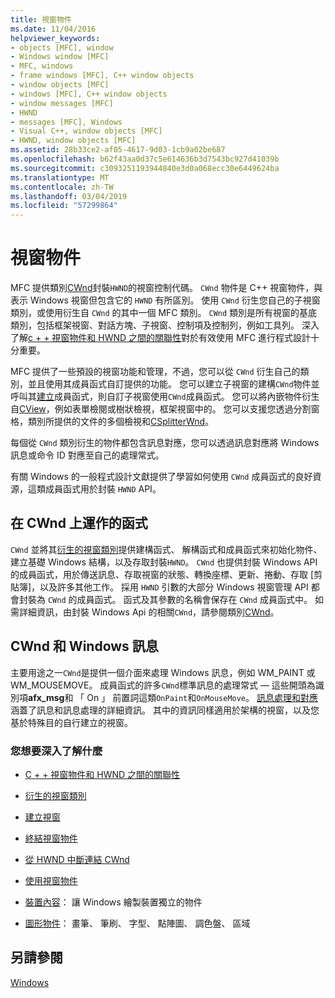 ```yaml
---
title: 視窗物件
ms.date: 11/04/2016
helpviewer_keywords:
- objects [MFC], window
- Windows window [MFC]
- MFC, windows
- frame windows [MFC], C++ window objects
- window objects [MFC]
- windows [MFC], C++ window objects
- window messages [MFC]
- HWND
- messages [MFC], Windows
- Visual C++, window objects [MFC]
- HWND, window objects [MFC]
ms.assetid: 28b33ce2-af05-4617-9d03-1cb9a02be687
ms.openlocfilehash: b62f43aa0d37c5e614636b3d7543bc927d41039b
ms.sourcegitcommit: c3093251193944840e3d0a068ecc30e6449624ba
ms.translationtype: MT
ms.contentlocale: zh-TW
ms.lasthandoff: 03/04/2019
ms.locfileid: "57299864"
---
```

# <a name="window-objects"></a>視窗物件

MFC 提供類別[CWnd](../mfc/reference/cwnd-class.md)封裝`HWND`的視窗控制代碼。 
  `CWnd` 物件是 C++ 視窗物件，與表示 Windows 視窗但包含它的 `HWND` 有所區別。 使用 `CWnd` 衍生您自己的子視窗類別，或使用衍生自 `CWnd` 的其中一個 MFC 類別。 
  `CWnd` 類別是所有視窗的基底類別，包括框架視窗、對話方塊、子視窗、控制項及控制列，例如工具列。 深入了解[c + + 視窗物件和 HWND 之間的關聯性](../mfc/relationship-between-a-cpp-window-object-and-an-hwnd.md)對於有效使用 MFC 進行程式設計十分重要。

MFC 提供了一些預設的視窗功能和管理，不過，您可以從 `CWnd` 衍生自己的類別，並且使用其成員函式自訂提供的功能。 您可以建立子視窗的建構`CWnd`物件並呼叫其[建立](../mfc/reference/cwnd-class.md#create)成員函式，則自訂子視窗使用`CWnd`成員函式。 您可以將內嵌物件衍生自[CView](../mfc/reference/cview-class.md)，例如表單檢閱或樹狀檢視，框架視窗中的。 您可以支援您透過分割窗格，類別所提供的文件的多個檢視和[CSplitterWnd](../mfc/reference/csplitterwnd-class.md)。

每個從 `CWnd` 類別衍生的物件都包含訊息對應，您可以透過訊息對應將 Windows 訊息或命令 ID 對應至自己的處理常式。

有關 Windows 的一般程式設計文獻提供了學習如何使用 `CWnd` 成員函式的良好資源，這類成員函式用於封裝 `HWND` API。

## <a name="functions-for-operating-on-a-cwnd"></a>在 CWnd 上運作的函式

`CWnd` 並將其[衍生的視窗類別](../mfc/derived-window-classes.md)提供建構函式、 解構函式和成員函式來初始化物件、 建立基礎 Windows 結構，以及存取封裝`HWND`。 `CWnd` 也提供封裝 Windows API 的成員函式，用於傳送訊息、存取視窗的狀態、轉換座標、更新、捲動、存取 [剪貼簿]，以及許多其他工作。 採用 `HWND` 引數的大部分 Windows 視窗管理 API 都會封裝為 `CWnd` 的成員函式。 函式及其參數的名稱會保存在 `CWnd` 成員函式中。 如需詳細資訊，由封裝 Windows Api 的相關`CWnd`，請參閱類別[CWnd](../mfc/reference/cwnd-class.md)。

## <a name="cwnd-and-windows-messages"></a>CWnd 和 Windows 訊息

主要用途之一`CWnd`是提供一個介面來處理 Windows 訊息，例如 WM_PAINT 或 WM_MOUSEMOVE。 成員函式的許多`CWnd`標準訊息的處理常式 — 這些開頭為識別項**afx_msg**和 「 On 」 前置詞這類`OnPaint`和`OnMouseMove`。 [訊息處理和對應](../mfc/message-handling-and-mapping.md)涵蓋了訊息和訊息處理的詳細資訊。 其中的資訊同樣適用於架構的視窗，以及您基於特殊目的自行建立的視窗。

### <a name="what-do-you-want-to-know-more-about"></a>您想要深入了解什麼

- [C + + 視窗物件和 HWND 之間的關聯性](../mfc/relationship-between-a-cpp-window-object-and-an-hwnd.md)

- [衍生的視窗類別](../mfc/derived-window-classes.md)

- [建立視窗](../mfc/creating-windows.md)

- [終結視窗物件](../mfc/destroying-window-objects.md)

- [從 HWND 中斷連結 CWnd](../mfc/detaching-a-cwnd-from-its-hwnd.md)

- [使用視窗物件](../mfc/working-with-window-objects.md)

- [裝置內容](../mfc/device-contexts.md)： 讓 Windows 繪製裝置獨立的物件

- [圖形物件](../mfc/graphic-objects.md)： 畫筆、 筆刷、 字型、 點陣圖、 調色盤、 區域

## <a name="see-also"></a>另請參閱

[Windows](../mfc/windows.md)
